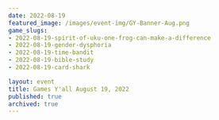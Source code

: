 ```yaml
---
date: 2022-08-19
featured_image: /images/event-img/GY-Banner-Aug.png
game_slugs:
- 2022-08-19-spirit-of-uku-one-frog-can-make-a-difference
- 2022-08-19-gender-dysphoria
- 2022-08-19-time-bandit
- 2022-08-19-bible-study
- 2022-08-19-card-shark

layout: event
title: Games Y'all August 19, 2022
published: true
archived: true
---
```

